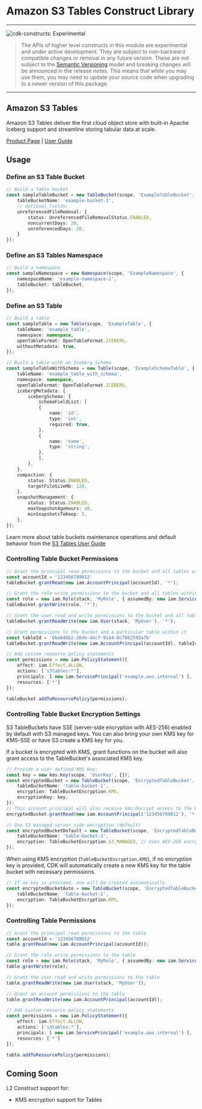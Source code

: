 # Amazon S3 Tables Construct Library
<!--BEGIN STABILITY BANNER-->

---

![cdk-constructs: Experimental](https://img.shields.io/badge/cdk--constructs-experimental-important.svg?style=for-the-badge)

> The APIs of higher level constructs in this module are experimental and under active development.
> They are subject to non-backward compatible changes or removal in any future version. These are
> not subject to the [Semantic Versioning](https://semver.org/) model and breaking changes will be
> announced in the release notes. This means that while you may use them, you may need to update
> your source code when upgrading to a newer version of this package.

---

<!--END STABILITY BANNER-->

## Amazon S3 Tables

Amazon S3 Tables deliver the first cloud object store with built-in Apache Iceberg support and streamline storing tabular data at scale.

[Product Page](https://aws.amazon.com/s3/features/tables/) | [User Guide](https://docs.aws.amazon.com/AmazonS3/latest/userguide/s3-tables.html)


## Usage

### Define an S3 Table Bucket

```ts
// Build a Table bucket
const sampleTableBucket = new TableBucket(scope, 'ExampleTableBucket', {
    tableBucketName: 'example-bucket-1',
    // optional fields:
    unreferencedFileRemoval: {
        status: UnreferencedFileRemovalStatus.ENABLED,
        noncurrentDays: 20,
        unreferencedDays: 20,
    }
});
```

### Define an S3 Tables Namespace

```ts
// Build a namespace
const sampleNamespace = new Namespace(scope, 'ExampleNamespace', {
    namespaceName: 'example-namespace-1',
    tableBucket: tableBucket,
});
```

### Define an S3 Table

```ts
// Build a table
const sampleTable = new Table(scope, 'ExampleTable', {
    tableName: 'example_table',
    namespace: namespace,
    openTableFormat: OpenTableFormat.ICEBERG,
    withoutMetadata: true,
});

// Build a table with an Iceberg Schema
const sampleTableWithSchema = new Table(scope, 'ExampleSchemaTable', {
    tableName: 'example_table_with_schema',
    namespace: namespace,
    openTableFormat: OpenTableFormat.ICEBERG,
    icebergMetadata: {
        icebergSchema: {
            schemaFieldList: [
            {
                name: 'id',
                type: 'int',
                required: true,
            },
            {
                name: 'name',
                type: 'string',
            },
            ],
        },
    },
    compaction: {
        status: Status.ENABLED,
        targetFileSizeMb: 128,
    },
    snapshotManagement: {
        status: Status.ENABLED,
        maxSnapshotAgeHours: 48,
        minSnapshotsToKeep: 5,
    },
});
```

Learn more about table buckets maintenance operations and default behavior from the [S3 Tables User Guide](https://docs.aws.amazon.com/AmazonS3/latest/userguide/s3-table-buckets-maintenance.html)

### Controlling Table Bucket Permissions

```ts
// Grant the principal read permissions to the bucket and all tables within
const accountId = '123456789012'
tableBucket.grantRead(new iam.AccountPrincipal(accountId), '*');

// Grant the role write permissions to the bucket and all tables within
const role = new iam.Role(stack, 'MyRole', { assumedBy: new iam.ServicePrincipal('sample') });
tableBucket.grantWrite(role, '*');

// Grant the user read and write permissions to the bucket and all tables within 
tableBucket.grantReadWrite(new iam.User(stack, 'MyUser'), '*');

// Grant permissions to the bucket and a particular table within it
const tableId = '6ba046b2-26de-44cf-9144-0c7862593a7b'
tableBucket.grantReadWrite(new iam.AccountPrincipal(accountId), tableId);

// Add custom resource policy statements
const permissions = new iam.PolicyStatement({
    effect: iam.Effect.ALLOW,
    actions: ['s3tables:*'],
    principals: [ new iam.ServicePrincipal('example.aws.internal') ],
    resources: ['*']
});

tableBucket.addToResourcePolicy(permissions);
```

### Controlling Table Bucket Encryption Settings

S3 TableBuckets have SSE (server-side encryption with AES-256) enabled by default with S3 managed keys.
You can also bring your own KMS key for KMS-SSE or have S3 create a KMS key for you.

If a bucket is encrypted with KMS, grant functions on the bucket will also grant access
to the TableBucket's associated KMS key.

```ts
// Provide a user defined KMS Key:
const key = new kms.Key(scope, 'UserKey', {});
const encryptedBucket = new TableBucket(scope, 'EncryptedTableBucket', {
    tableBucketName: 'table-bucket-1',
    encryption: TableBucketEncryption.KMS,
    encryptionKey: key,
});
// This account principal will also receive kms:Decrypt access to the KMS key
encryptedBucket.grantRead(new iam.AccountPrincipal('123456789012'), '*');

// Use S3 managed server side encryption (default)
const encryptedBucketDefault = new TableBucket(scope, 'EncryptedTableBucketDefault', {
    tableBucketName: 'table-bucket-3',
    encryption: TableBucketEncryption.S3_MANAGED, // Uses AES-256 encryption by default
});
```

When using KMS encryption (`TableBucketEncryption.KMS`), if no encryption key is provided, CDK will automatically create a new KMS key for the table bucket with necessary permissions.

```ts
// If no key is provided, one will be created automatically
const encryptedBucketAuto = new TableBucket(scope, 'EncryptedTableBucketAuto', {
    tableBucketName: 'table-bucket-2',
    encryption: TableBucketEncryption.KMS,
});
```

### Controlling Table Permissions

```ts
// Grant the principal read permissions to the table
const accountId = '123456789012'
table.grantRead(new iam.AccountPrincipal(accountId));

// Grant the role write permissions to the table
const role = new iam.Role(stack, 'MyRole', { assumedBy: new iam.ServicePrincipal('sample') });
table.grantWrite(role);

// Grant the user read and write permissions to the table 
table.grantReadWrite(new iam.User(stack, 'MyUser'));

// Grant an account permissions to the table
table.grantReadWrite(new iam.AccountPrincipal(accountId));

// Add custom resource policy statements
const permissions = new iam.PolicyStatement({
    effect: iam.Effect.ALLOW,
    actions: ['s3tables:*'],
    principals: [ new iam.ServicePrincipal('example.aws.internal') ],
    resources: ['*']
});

table.addToResourcePolicy(permissions);
```

## Coming Soon

L2 Construct support for:

- KMS encryption support for Tables
